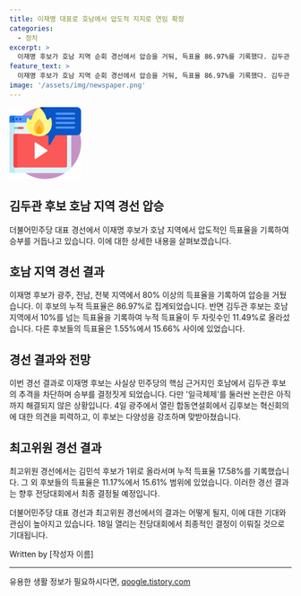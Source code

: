 ```yaml
---
title: 이재명 대표로 호남에서 압도적 지지로 연임 확정
categories:
  - 정치
excerpt: >
  이재명 후보가 호남 지역 순회 경선에서 압승을 거둬, 득표율 86.97%를 기록했다. 김두관 후보는 두 자릿수 득표를 기록하며 추격을 노렸지만, 이 후보의 호남에서의 승리로 승부를 결정지은 것으로 보인다. 최고위원 경선에서는 김민석 후보가 1위를 차지했고, 이 결과는 전당대회에서 최종 결정된다. 이재명 후보의 경선 승리와 함께 일극체제 논란이 여전히 화두로 남을 전망이다.
feature_text: >
  이재명 후보가 호남 지역 순회 경선에서 압승을 거둬, 득표율 86.97%를 기록했다. 김두관 후보는 두 자릿수 득표를 기록하며 추격을 노렸지만, 이 후보의 호남에서의 승리로 승부를 결정지은 것으로 보인다. 최고위원 경선에서는 김민석 후보가 1위를 차지했고, 이 결과는 전당대회에서 최종 결정된다. 이재명 후보의 경선 승리와 함께 일극체제 논란이 여전히 화두로 남을 전망이다.
image: '/assets/img/newspaper.png'
---
```


<p><img src="/assets/img/news.png" alt="rentncar 속보" /></p>

<h2>김두관 후보 호남 지역 경선 압승</h2>

<p data-ke-size="size16">더불어민주당 대표 경선에서 이재명 후보가 호남 지역에서 압도적인 득표율을 기록하여 승부를 거듭나고 있습니다. 이에 대한 상세한 내용을 살펴보겠습니다.</p>

<h2 data-ke-size="size26">호남 지역 경선 결과</h2>

<p data-ke-size="size16">이재명 후보가 광주, 전남, 전북 지역에서 80% 이상의 득표율을 기록하여 압승을 거뒀습니다. 이 후보의 누적 득표율은 86.97%로 집계되었습니다. 반면 김두관 후보는 호남 지역에서 10%를 넘는 득표율을 기록하여 누적 득표율이 두 자릿수인 11.49%로 올라섰습니다. 다른 후보들의 득표율은 1.55%에서 15.66% 사이에 있었습니다.</p>

<h2 data-ke-size="size26">경선 결과와 전망</h2>

<p data-ke-size="size16">이번 경선 결과로 이재명 후보는 사실상 민주당의 핵심 근거지인 호남에서 김두관 후보의 추격을 차단하며 승부를 결정짓게 되었습니다. 다만 '일극체제'를 둘러싼 논란은 아직까지 해결되지 않은 상황입니다. 4일 광주에서 열린 합동연설회에서 김후보는 혁신회의에 대한 의견을 피력하고, 이 후보는 다양성을 강조하며 맞받아쳤습니다.</p>

<h2 data-ke-size="size26">최고위원 경선 결과</h2>

<p data-ke-size="size16">최고위원 경선에서는 김민석 후보가 1위로 올라서며 누적 득표율 17.58%를 기록했습니다. 그 외 후보들의 득표율은 11.17%에서 15.61% 범위에 있었습니다. 이러한 경선 결과는 향후 전당대회에서 최종 결정될 예정입니다.</p>

<p data-ke-size="size16">더불어민주당 대표 경선과 최고위원 경선에서의 결과는 어떻게 될지, 이에 대한 기대와 관심이 높아지고 있습니다. 18일 열리는 전당대회에서 최종적인 결정이 이뤄질 것으로 기대됩니다.</p>

<div class="author">
    Written by [작성자 이름]
</div>

<hr />
유용한 생활 정보가 필요하시다면, <a href="https://qoogle.tistory.com" rel="dofollow">qoogle.tistory.com</a>


